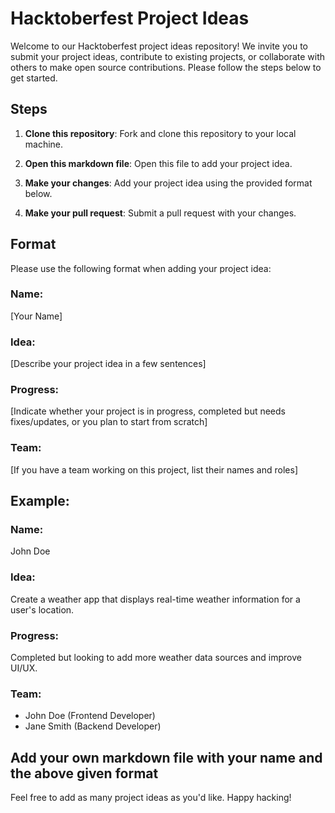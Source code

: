 # Hacktoberfest Project Ideas

Welcome to our Hacktoberfest project ideas repository! We invite you to submit your project ideas, contribute to existing projects, or collaborate with others to make open source contributions. Please follow the steps below to get started.

## Steps

1. **Clone this repository**: Fork and clone this repository to your local machine.

2. **Open this markdown file**: Open this file to add your project idea.

3. **Make your changes**: Add your project idea using the provided format below.

4. **Make your pull request**: Submit a pull request with your changes.

## Format

Please use the following format when adding your project idea:

### Name:

[Your Name]

### Idea:

[Describe your project idea in a few sentences]

### Progress:

[Indicate whether your project is in progress, completed but needs fixes/updates, or you plan to start from scratch]

### Team:

[If you have a team working on this project, list their names and roles]

## Example:

### Name:

John Doe

### Idea:

Create a weather app that displays real-time weather information for a user's location.

### Progress:

Completed but looking to add more weather data sources and improve UI/UX.

### Team:

- John Doe (Frontend Developer)
- Jane Smith (Backend Developer)

## Add your own markdown file with your name and the above given format

Feel free to add as many project ideas as you'd like. Happy hacking!
